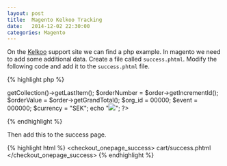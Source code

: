 ```yaml
---
layout: post
title:  Magento Kelkoo Tracking
date:   2014-12-02 22:30:00
categories: Magento
---
```



On the [Kelkoo][support-kelkoo] support site we can find a php example.
In magento we need to add some additional data. Create a file called `success.phtml`. Modify the following code and add it to the `success.phtml` file.

{% highlight php %}
<?php
/*Kelkoo Tracking*/
$order = Mage::getModel("sales/order")->getCollection()->getLastItem();
$orderNumber = $order->getIncrementId();
$orderValue = $order->getGrandTotal();
$org_id = 00000;
$event = 000000;
$currency = "SEK";
echo "<img src=\"http://tbs.tradedoubler.com/report?organization=".$org_id."&event=".$event."&orderNumber=".$orderNumber."&orderValue=".$orderValue."&currency=".$currency."\" />";
?>
{% endhighlight %}

Then add this to the success page.

{% highlight html %}
<checkout_onepage_success>
<reference name="cart.success">
<action method="setTemplate"><value>cart/success.phtml</value></action>
</reference>
</checkout_onepage_success>
{% endhighlight %}



[support-kelkoo]: http://support.kelkoo.com/scan/pages.php?page=3110&menu=402
